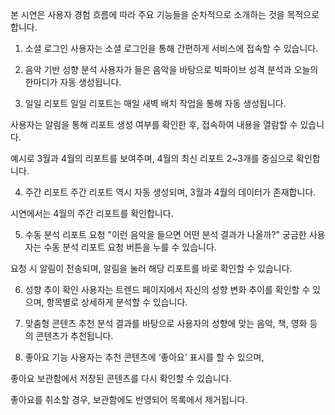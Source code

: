 본 시연은 사용자 경험 흐름에 따라 주요 기능들을 순차적으로 소개하는 것을 목적으로 합니다.

1. 소셜 로그인
사용자는 소셜 로그인을 통해 간편하게 서비스에 접속할 수 있습니다.

2. 음악 기반 성향 분석
사용자가 들은 음악을 바탕으로 빅파이브 성격 분석과 오늘의 한마디가 자동 생성됩니다.

3. 일일 리포트
일일 리포트는 매일 새벽 배치 작업을 통해 자동 생성됩니다.

사용자는 알림을 통해 리포트 생성 여부를 확인한 후, 접속하여 내용을 열람할 수 있습니다.

예시로 3월과 4월의 리포트를 보여주며, 4월의 최신 리포트 2~3개를 중심으로 확인합니다.

4. 주간 리포트
주간 리포트 역시 자동 생성되며, 3월과 4월의 데이터가 존재합니다.

시연에서는 4월의 주간 리포트를 확인합니다.

5. 수동 분석 리포트 요청
"이런 음악을 들으면 어떤 분석 결과가 나올까?" 궁금한 사용자는 수동 분석 리포트 요청 버튼을 누를 수 있습니다.

요청 시 알림이 전송되며, 알림을 눌러 해당 리포트를 바로 확인할 수 있습니다.

6. 성향 추이 확인
사용자는 트렌드 페이지에서 자신의 성향 변화 추이를 확인할 수 있으며,
항목별로 상세하게 분석할 수 있습니다.

7. 맞춤형 콘텐츠 추천
분석 결과를 바탕으로 사용자의 성향에 맞는 음악, 책, 영화 등의 콘텐츠가 추천됩니다.

8. 좋아요 기능
사용자는 추천 콘텐츠에 ‘좋아요’ 표시를 할 수 있으며,

좋아요 보관함에서 저장된 콘텐츠를 다시 확인할 수 있습니다.

좋아요를 취소할 경우, 보관함에도 반영되어 목록에서 제거됩니다.
